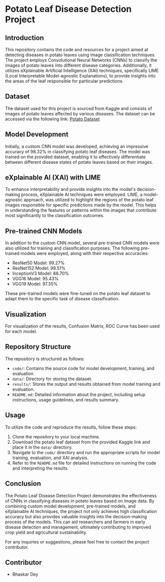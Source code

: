 # Potato Leaf Disease Detection Project

## Introduction
This repository contains the code and resources for a project aimed at detecting diseases in potato leaves using image classification techniques. The project employs Convolutional Neural Networks (CNNs) to classify the images of potato leaves into different disease categories. Additionally, it utilizes eXplainable Artificial Intelligence (XAI) techniques, specifically LIME (Local Interpretable Model-agnostic Explanations), to provide insights into the areas of the leaf responsible for particular predictions.

## Dataset
The dataset used for this project is sourced from Kaggle and consists of images of potato leaves affected by various diseases. The dataset can be accessed via the following link: [Potato Dataset](https://www.kaggle.com/datasets/arajmishra/potato-dataset)

## Model Development
Initially, a custom CNN model was developed, achieving an impressive accuracy of 98.32% in classifying potato leaf diseases. The model was trained on the provided dataset, enabling it to effectively differentiate between different disease states of potato leaves based on their images.

## eXplainable AI (XAI) with LIME
To enhance interpretability and provide insights into the model's decision-making process, eXplainable AI techniques were employed. LIME, a model-agnostic approach, was utilized to highlight the regions of the potato leaf images responsible for specific predictions made by the model. This helps in understanding the features or patterns within the images that contribute most significantly to the classification outcomes.

## Pre-trained CNN Models
In addition to the custom CNN model, several pre-trained CNN models were also utilized for training and classification purposes. The following pre-trained models were employed, along with their respective accuracies:

- ResNet50 Model: 99.27%
- ResNet152 Model: 99.51%
- InceptionV3 Model: 88.70%
- VGG16 Model: 95.43%
- VGG19 Model: 97.35%

These pre-trained models were fine-tuned on the potato leaf dataset to adapt them to the specific task of disease classification.

## Visualization
For visualization of the results, Confusion Matrix, ROC Curve has been used for each model.

## Repository Structure
The repository is structured as follows:

- `code/`: Contains the source code for model development, training, and evaluation.
- `data/`: Directory for storing the dataset.
- `results/`: Stores the output and results obtained from model training and evaluation.
- `README.md`: Detailed information about the project, including setup instructions, usage guidelines, and results summary.

## Usage
To utilize the code and reproduce the results, follow these steps:
1. Clone the repository to your local machine.
2. Download the potato leaf dataset from the provided Kaggle link and place it in the `data/` directory.
3. Navigate to the `code/` directory and run the appropriate scripts for model training, evaluation, and XAI analysis.
4. Refer to the `README.md` file for detailed instructions on running the code and interpreting the results.

## Conclusion
The Potato Leaf Disease Detection Project demonstrates the effectiveness of CNNs in classifying diseases in potato leaves based on image data. By combining custom model development, pre-trained models, and eXplainable AI techniques, the project not only achieves high classification accuracy but also provides valuable insights into the decision-making process of the models. This can aid researchers and farmers in early disease detection and management, ultimately contributing to improved crop yield and agricultural sustainability.

For any inquiries or suggestions, please feel free to contact the project contributor.

## Contributor
- Bhaskar Dey

